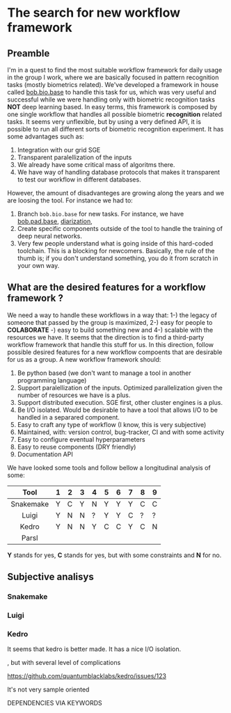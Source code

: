 # The search for new workflow framework


## Preamble

I'm in a quest to find the most suitable workflow framework for daily usage in the group I work, where we are basically focused in pattern recognition tasks (mostly biometrics related).
We've developed a framework in house called [bob.bio.base](https://gitlab.idiap.ch/bob/bob.bio.base) to handle this task for us, which was very useful and successful while we were handling only with biometric recognition tasks **NOT** deep learning based.
In easy terms, this framework is composed by one single workflow that handles all possible biometric **recognition** related tasks.
It seems very unflexible, but by using a very defined API, it is possible to run all different sorts of biometric recognition experiment.
It has some advantages such as:

 1. Integration with our grid SGE
 2. Transparent paralellization of the inputs
 3. We already have some critical mass of algoritms there.
 4. We have way of handling database protocols that makes it transparent to test our workflow in different databases.

However, the amount of disadvanteges are growing along the years and we are loosing the tool.
For instance we had to:

 1. Branch `bob.bio.base` for new tasks. For instance, we have [bob.pad.base](https://gitlab.idiap.ch/bob/bob.pad.base), [diarization](?), 
 2. Create specific components outside of the tool to handle the training of deep neural networks.
 3. Very few people understand what is going inside of this hard-coded toolchain. This is a blocking for newcomers.
    Basically, the rule of the thumb is; if you don't understand something, you do it from scratch in your own way.


## What are the desired features for a workflow framework ?


We need a way to handle these workflows in a way that: 1-) the legacy of someone that passed by the group is maximized, 2-) easy for people to **COLABORATE** -) easy to build something new and 4-) scalable with the resources we have.
It seems that the direction is to find a third-party workflow framework that handle this stuff for us.
In this direction, follow possible desired features for a new workflow compoents that are desirable for us as a group.
A new workflow framework should:

 1. Be python based (we don't want to manage a tool in another programming language)
 2. Support paralellization of the inputs. Optimized parallelization given the number of resources we have is a plus.
 3. Support distributed execution. SGE first, other cluster engines is a plus.
 4. Be I/O isolated. Would be desirable to have a tool that allows I/O to be handled in a separared component.
 5. Easy to craft any type of workflow (I know, this is very subjective)
 6. Maintained, with: version control, bug-tracker, CI and with some activity
 7. Easy to configure eventual hyperparameters
 8. Easy to reuse components (DRY friendly)
 9. Documentation API


We have looked some tools and follow bellow a longitudinal analysis of some:



| Tool                 | 1 | 2 | 3 | 4 | 5 | 6 | 7 | 8 | 9 |
|:--------------------:|---|---|---|---|---|---|---|---|---|
| Snakemake            | Y | C | Y | N | Y | Y | Y | C | C |
| Luigi                | Y | N | N | ? | Y | Y | C | ? | ? |
| Kedro                | Y | N | N | Y | C | C | Y | C | N |
| Parsl                |   |   |   |   |   |   |   |   |   |

**Y** stands for yes, **C** stands for yes, but with some constraints and **N** for no.




## Subjective analisys

### Snakemake

### Luigi

### Kedro

It seems that kedro is better made.
It has a nice I/O isolation.

, but with several level of complications


https://github.com/quantumblacklabs/kedro/issues/123

It's not very sample oriented


DEPENDENCIES VIA KEYWORDS


